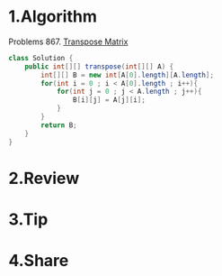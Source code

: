 # 1.Algorithm

Problems 867. [Transpose Matrix](https://leetcode.com/problems/transpose-matrix/)
```java
class Solution {
    public int[][] transpose(int[][] A) {
        int[][] B = new int[A[0].length][A.length];
        for(int i = 0 ; i < A[0].length ; i++){
            for(int j = 0 ; j < A.length ; j++){
                B[i][j] = A[j][i];
            }
        }
        return B;
    }
}
```



# 2.Review


# 3.Tip


# 4.Share